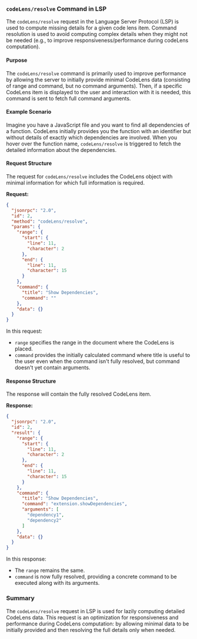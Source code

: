 ### `codeLens/resolve` Command in LSP

The `codeLens/resolve` request in the Language Server Protocol (LSP) is used to compute missing details for a given code lens item. Command resolution is used to avoid computing complex details when they might not be needed (e.g., to improve responsiveness/performance during codeLens computation).

#### Purpose

The `codeLens/resolve` command is primarily used to improve performance by allowing the server to initially provide minimal CodeLens data (consisting of range and command, but no command arguments). Then, if a specific CodeLens item is displayed to the user and interaction with it is needed, this command is sent to fetch full command arguments.

#### Example Scenario

Imagine you have a JavaScript file and you want to find all dependencies of a function. CodeLens initially provides you the function with an identifier but without details of exactly which dependencies are involved. When you hover over the function name, `codeLens/resolve` is triggered to fetch the detailed information about the dependencies.

#### Request Structure

The request for `codeLens/resolve` includes the CodeLens object with minimal information for which full information is required.

**Request:**

```json
{
  "jsonrpc": "2.0",
  "id": 2,
  "method": "codeLens/resolve",
  "params": {
    "range": {
      "start": {
        "line": 11,
        "character": 2
      },
      "end": {
        "line": 11,
        "character": 15
      }
    },
    "command": {
      "title": "Show Dependencies",
      "command": ""
    },
    "data": {}
  }
}
```

In this request:
- `range` specifies the range in the document where the CodeLens is placed.
- `command` provides the initially calculated command where title is useful to the user even when the command isn't fully resolved, but command doesn't yet contain arguments.

#### Response Structure

The response will contain the fully resolved CodeLens item.

**Response:**

```json
{
  "jsonrpc": "2.0",
  "id": 2,
  "result": {
    "range": {
      "start": {
        "line": 11,
        "character": 2
      },
      "end": {
        "line": 11,
        "character": 15
      }
    },
    "command": {
      "title": "Show Dependencies",
      "command": "extension.showDependencies",
      "arguments": [
        "dependency1", 
        "dependency2"
      ]
    },
    "data": {}
  }
}
```

In this response:
- The `range` remains the same.
- `command` is now fully resolved, providing a concrete command to be executed along with its arguments.

### Summary

The `codeLens/resolve` request in LSP is used for lazily computing detailed CodeLens data. This request is an optimization for responsiveness and performance during CodeLens computation: by allowing minimal data to be initially provided and then resolving the full details only when needed.
